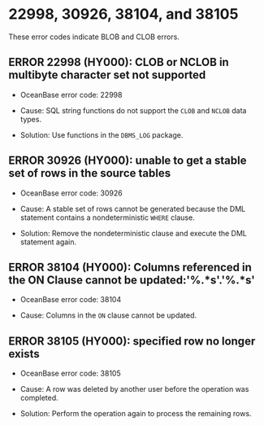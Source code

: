 # 22998, 30926, 38104, and 38105

These error codes indicate BLOB and CLOB errors.

ERROR 22998 (HY000): CLOB or NCLOB in multibyte character set not supported
-------------------------------------------------------------------------------------------------

* OceanBase error code: 22998

* Cause: SQL string functions do not support the `CLOB` and `NCLOB` data types.

* Solution: Use functions in the `DBMS_LOG` package.

ERROR 30926 (HY000): unable to get a stable set of rows in the source tables
--------------------------------------------------------------------------------------------------

* OceanBase error code: 30926

* Cause: A stable set of rows cannot be generated because the DML statement contains a nondeterministic `WHERE` clause.

* Solution: Remove the nondeterministic clause and execute the DML statement again.

ERROR 38104 (HY000): Columns referenced in the ON Clause cannot be updated:'%.\*s'.'%.\*s'
----------------------------------------------------------------------------------------------------------------

* OceanBase error code: 38104

* Cause: Columns in the `ON` clause cannot be updated.

ERROR 38105 (HY000): specified row no longer exists
-------------------------------------------------------------------------

* OceanBase error code: 38105

* Cause: A row was deleted by another user before the operation was completed.

* Solution: Perform the operation again to process the remaining rows.